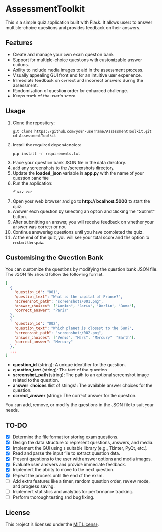 # AssessmentToolkit

This is a simple quiz application built with Flask. It allows users to answer multiple-choice questions and provides feedback on their answers.

## Features

- Create and manage your own exam question bank.
- Support for multiple-choice questions with customizable answer options.
- Ability to include media images to aid in the assessment process.
- Visually appealing GUI front end for an intuitive user experience.
- Immediate feedback on correct and incorrect answers during the assessment.
- Randomization of question order for enhanced challenge.
- Keeps track of the user's score.


## Usage

1. Clone the repository:
   ```shell
   git clone https://github.com/your-username/AssessmentToolkit.git
   cd AssessmentToolkit
2. Install the required dependencies:
   ```shell
   pip install -r requirements.txt
3. Place your question bank JSON file in the data directory.
4. add any screenshots to the /screenshots directory.
5. Update the **loaded_json** variable in **app.py** with the name of your question bank file.
6. Run the application:
   ```shell
   flask run
7. Open your web browser and go to **http://localhost:5000** to start the quiz.
8. Answer each question by selecting an option and clicking the "Submit" button.
9. After submitting an answer, you will receive feedback on whether your answer was correct or not.
10. Continue answering questions until you have completed the quiz.
11. At the end of the quiz, you will see your total score and the option to restart the quiz.

## Customising the Question Bank

You can customize the questions by modifying the question bank JSON file. The JSON file should follow the following format:

```json
[
  {
    "question_id": "001",
    "question_text": "What is the capital of France?",
    "screenshot_path": "screenshots/001.png",
    "answer_choices": ["London", "Paris", "Berlin", "Rome"],
    "correct_answer": "Paris"
  },
  {
    "question_id": "002",
    "question_text": "Which planet is closest to the Sun?",
    "screenshot_path": "screenshots/002.png",
    "answer_choices": ["Venus", "Mars", "Mercury", "Earth"],
    "correct_answer": "Mercury"
  },`
  ...
]
```
- **question_id** (string): A unique identifier for the question.
- **question_text** (string): The text of the question.
- **screenshot_path** (string): The path to an optional screenshot image related to the question.
- **answer_choices** (list of strings): The available answer choices for the question.
- **correct_answer** (string): The correct answer for the question.

You can add, remove, or modify the questions in the JSON file to suit your needs.

## TO-DO

- [X] Determine the file format for storing exam questions.
- [X] Design the data structure to represent questions, answers, and media.
- [X] Implement the GUI using a suitable library (e.g., Tkinter, PyQt, etc.).
- [X] Read and parse the input file to extract question data.
- [X] Present questions to the user with answer options and media images.
- [X] Evaluate user answers and provide immediate feedback.
- [X] Implement the ability to move to the next question.
- [X] Repeat the process until the end of the exam.
- [ ] Add extra features like a timer, random question order, review mode, and progress saving.
- [ ] Implement statistics and analytics for performance tracking.
- [ ] Perform thorough testing and bug fixing.

## License

This project is licensed under the [MIT License](LICENSE).